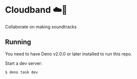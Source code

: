 # Cloudband ☁️🎸

Collaborate on making soundtracks

## Running

You need to have Deno v2.0.0 or later installed to run this repo.

Start a dev server:

```
$ deno task dev
```